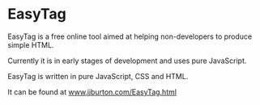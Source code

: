 EasyTag
=======

EasyTag is a free online tool aimed at helping non-developers to produce simple HTML. 

Currently it is in early stages of development and uses pure JavaScript.

EasyTag is written in pure JavaScript, CSS and HTML.

It can be found at www.jjburton.com/EasyTag.html
